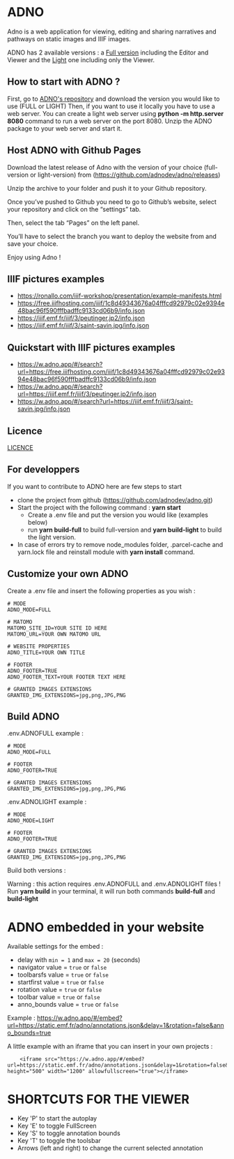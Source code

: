 # ADNO

Adno is a web application for viewing, editing and sharing narratives and pathways on static images and IIIF images.

ADNO has 2 available versions : a [Full version](https://w.adno.app) including the Editor and Viewer and the [Light](https://r.adno.app) one including only the Viewer.

## How to start with ADNO ?

First, go to [ADNO's repository](https://github.com/adnodev/adno/releases) and download the version you would like to use (FULL or LIGHT)
Then, if you want to use it locally you have to use a web server.
You can create a light web server using **python -m http.server 8080** command to run a web server on the port 8080.
Unzip the ADNO package to your web server and start it.


## Host ADNO with Github Pages

Download the latest release of Adno with the version of your choice (full-version or light-version) from (https://github.com/adnodev/adno/releases)

Unzip the archive to your folder and push it to your Github repository.

Once you’ve pushed to Github you need to go to Github’s website, select your repository and click on the “settings” tab.

Then, select the tab “Pages” on the left panel.

You’ll have to select the branch you want to deploy the website from and save your choice.

Enjoy using Adno !


## IIIF pictures examples
* https://ronallo.com/iiif-workshop/presentation/example-manifests.html
* https://free.iiifhosting.com/iiif/1c8d49343676a04fffcd92979c02e9394e48bac96f590fffbadffc9133cd06b9/info.json
* https://iiif.emf.fr/iiif/3/peutinger.jp2/info.json
* https://iiif.emf.fr/iiif/3/saint-savin.jpg/info.json

## Quickstart with IIIF pictures examples
* https://w.adno.app/#/search?url=https://free.iiifhosting.com/iiif/1c8d49343676a04fffcd92979c02e9394e48bac96f590fffbadffc9133cd06b9/info.json
* https://w.adno.app/#/search?url=https://iiif.emf.fr/iiif/3/peutinger.jp2/info.json
* https://w.adno.app/#/search?url=https://iiif.emf.fr/iiif/3/saint-savin.jpg/info.json

## Licence

[LICENCE](https://github.com/adnodev/adno/blob/main/LICENCE)

## For developpers

If you want to contribute to ADNO here are few steps to start 
  * clone the project from github (https://github.com/adnodev/adno.git)
  * Start the project with the following command : **yarn start**
    * Create a .env file and put the version you would like (examples below)
    * run **yarn build-full** to build full-version and **yarn build-light** to build the light version.
  * In case of errors try to remove node_modules folder, .parcel-cache and yarn.lock file and reinstall module with **yarn install** command.

## Customize your own ADNO
Create a .env file and insert the following properties as you wish :
```
# MODE 
ADNO_MODE=FULL

# MATOMO
MATOMO_SITE_ID=YOUR SITE ID HERE
MATOMO_URL=YOUR OWN MATOMO URL

# WEBSITE PROPERTIES
ADNO_TITLE=YOUR OWN TITLE

# FOOTER
ADNO_FOOTER=TRUE
ADNO_FOOTER_TEXT=YOUR FOOTER TEXT HERE

# GRANTED IMAGES EXTENSIONS
GRANTED_IMG_EXTENSIONS=jpg,png,JPG,PNG

```

## Build ADNO
.env.ADNOFULL example :

```
# MODE 
ADNO_MODE=FULL

# FOOTER
ADNO_FOOTER=TRUE

# GRANTED IMAGES EXTENSIONS
GRANTED_IMG_EXTENSIONS=jpg,png,JPG,PNG
```

.env.ADNOLIGHT example :

```
# MODE 
ADNO_MODE=LIGHT

# FOOTER
ADNO_FOOTER=TRUE

# GRANTED IMAGES EXTENSIONS
GRANTED_IMG_EXTENSIONS=jpg,png,JPG,PNG

```

Build both versions :

Warning : this action requires .env.ADNOFULL and .env.ADNOLIGHT files !
Run **yarn build** in your terminal, it will run both commands **build-full** and **build-light**


# ADNO embedded in your website

Available settings for the embed :

- delay with `min = 1` and `max = 20` (seconds)
- navigator value = `true` or `false`
- toolbarsfs value = `true` or `false`
- startfirst value = `true` or `false`
- rotation value = `true` or `false`
- toolbar value = `true` or `false`
- anno_bounds value = `true` or `false`

Example : https://w.adno.app/#/embed?url=https://static.emf.fr/adno/annotations.json&delay=1&rotation=false&anno_bounds=true

A little example with an iframe that you can insert in your own projects :

```
    <iframe src="https://w.adno.app/#/embed?url=https://static.emf.fr/adno/annotations.json&delay=1&rotation=false&anno_bounds=true" height="500" width="1200" allowfullscreen="true"></iframe>

```

# SHORTCUTS FOR THE VIEWER

- Key 'P' to start the autoplay
- Key 'E' to toggle FullScreen
- Key 'S' to toggle annotation bounds
- Key 'T' to toggle the toolsbar
- Arrows (left and right) to change the current selected annotation

